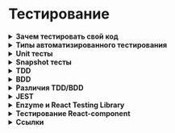 <h1>Тестирование</h1>

[//]: # (Зачем тестировать свой код)
<details><summary><b>Зачем тестировать свой код</b></summary><p>

- ты продумываешь детали еще до реализации, это помогает абстрагироваться от кода и уловить непонятные моменты в ТЗ на самом раннем этапе
- помогают наладить коммуникацию между разными членами команды: разработчиком, тестировщиком, менеджером и тд.
- раньше отлавливаются ошибки в коде, а чем раньше поймана бага, тем дешевле ее пофиксить
- меньше переходов туда-обратно таска от разработчика к тестировщику, значит, таски быстрее доедут до прода и меньше
  придется переключаться между тасками
- разгружаете своих ручных тестировщиков. Регрессионное тестирование — процесс очень трудоемкий. Если все покрыто
  автотестами, им достаточно просто описать тест-кейсы, код могут написать автоматизатор или разработчик
- можно смелее делать рефакторинг
- хорошие тесты — это еще и документация, и они помогают быстрее адаптироваться новым членам команды
- очень важно при использовании Agile-методик потому что они подразумевают `непрерывную интеграцию (CI)`
  и `непрерывную доставку (Continuous Delivery/CD)` — слитый merge-request сразу идёт в production. Автоматизированные
  сборки, автоматизированное тестирование и т.д.

<br></p>
</details>

[//]: # (Типы автоматизированного тестирования)
<details><summary><b>Типы автоматизированного тестирования</b></summary><p>

Существует сразу несколько различных типов автоматизированного тестирования программного обеспечения.<br>
Это - некоторые из наиболее распространенных

- `Unit-тестирование` — проверка работы отдельных модулей по отдельности. Изолированно тестируем мин. сущности.<br>
  Компонентное/Модульное/Unit тестирование часто смешивают, точную разницу установить трудно.<br>
  При юнит-тестировании мы используем реальные объекты и драйверы как функциональные параметры, в модульном тестировании
  Юнит-тестами называют проверки отдельных классов нашего приложения, и это `техника белого ящика`.<br>
  – как особые значения.Классы это тоже «составная часть, элемент чего-либо» => юнит-тестирование — это разновидность
  компонентного тестирования, чаще всего используемая разработчиками.<br>
- `Модульное тестирование` — проверка работы отдельных модулей по отдельности.
  Например: конкретная функция возвращает ожидаемое значение, и предоставляет некоторые известные входные данные.
  <br>
- `Компонентное тестирование` — проверяем работу отдельного компонента. Каждый компонент должен находиться в независимом
  и контролируемом состоянии.<br>
  Тестирование составных частей программы по отдельности, изолированно.<br>
  Модульное тестирование от компонентного отличается тем, что в компонентном используют реальные объекты и драйверы, а в
  модульном – конкретные значения.
  <br>
- `Тест на «запах дыма»` — для проверки работоспособности системы. Например, в React - приложении мы можем
  визуализировать основной компонент приложения и вызывать его через день. Если он отображается правильно, мы можем быть
  уверены в том, что наше приложение будет отображаться в браузере.
  <br>
- `Интеграционный тест` — для проверки того, что два модуля (или более) могут хорошо работать вместе. Например, можно
  запустить тест, чтобы убедиться, что сервер и база данных действительно обмениваются данными. <br>
- `Функциональный тест` — для проверки того, что система соответствует своей функциональной спецификации.<br>
- `Сквозное тестирование` — использует приложение так же, как оно будет использоваться в реальном мире. Вы
  можете использовать такой инструмент, как cypress для E2E тестов.<br>
- `Приемочный тест` — Обычно подобный тест осуществляет владелец бизнеса, чтобы убедиться в том, что система
  соответствует спецификациям.
  <br>
- `Тест производительности` — чтобы увидеть, как система работает при значительной нагрузке. В веб-интерфейсе
  речь обычно идет о том, как быстро приложение загружается в браузер пользователя.

**Ссылки**

- [Как протестировать React-приложения с помощью React Testing Library](https://www.internet-technologies.ru/articles/test-react-priloz-s-pom-react-testing-library.html)
- [Модульное, компонентное и юнит-тестирование](https://natalyarukol.ru/2011/05/15/modulnoe-komponentnoe-i-yunit-testir/)
- [Модульное/юнит/компонентное тестирование ](https://github.com/VladislavEremeev/QA_bible/blob/master/vidy-metody-urovni-testirovaniya/modulnoe-yunit-komponentnoe-testirovanie-module-unit-component-testing.md)

<br></p>
</details>

[//]: # (Unit тесты )
<details><summary><b>Unit тесты </b></summary><p>

Проверка работы отдельных модулей самих по себе. Тестируем минимальные сущности по отдельности.

Например:

- Отдельно проверяем наличие кнопки на экране
- Отдельно проверяем какой текст на ней выводится
- Отдельно проверяем корректно ли работает её нажатие

<br></p>
</details>


[//]: # (Snapshot тесты )
<details><summary><b>Snapshot тесты </b></summary><p>

Тесты, которые делают скриншот экрана (эталонный скриншот) и сравнивают с актуальным скриншотом, который делается во
время прогона тестов.

<br></p>
</details>


[//]: # (TDD)
<details><summary><b>TDD</b></summary><p>

`Test Driven Development` — разработка через тестирование
Подход, когда вначале пишутся тесты, а потом разрабатывается кусок программы из удовлетворяющий
Хорошо подходит для `юнит-тестирования` (проверка работы отдельных модулей самих по себе).
`TDD` проверяет работу функций.

**Юнит-тесты**<br>
Система состоит из маленьких блоков, функций (компоненты, селекторы, редьюсеры...). Каждый из них тестируем

**Преимущества**<br>
- Программа будет удобной (в частности её интерфейсы) — мы начинаем ей пользоваться до того как создали. А не «создали, теперь придумаем как её удобно использовать»
- Будет стройная модульная архитектура (иначе тестами не покроешь)
- Будет 100% покрытие тестами
- Тестирование и дебаг становится простым
- Можем отследить что возникли какие-то сайд-эффекты и побочные баги в связи с вводом новой функциональности. Есть 5 фич, все работают. Добавили шестую - одна из первых пяти сломалась. Так могли бы и не заметить - но тесты выявят проблему.
- В результате время на разработку уменьшается, т.к. правок меньше, режим дебага упрощается и логика изначально продумывается лучше.

**Недостатки**
- если заказчик не сказал точные требования - затраты времени будут большими. Когда даже ещё непонятно - как это будет работать (сегодня сказали «сделайте желтое», завтра: «пофиг на цвет, делайте прямоугольное»).

<br></p>
</details>

[//]: # (BDD)
<details><summary><b>BDD</b></summary><p>

`Behavior Driven Development` — разработка на основе поведения
Расширение TDD-подхода.
Хорошо подходит для тестирования `интеграционного` (как отдельные модули работают друг с другом) и `e2e` (проверка всей системы целиком).
`BDD` проверяет пользовательские сценарии.

<br></p>
</details>

[//]: # (Различия TDD/BDD)
<details><summary><b>Различия TDD/BDD</b></summary><p>

- `TDD` хорошо подходит для юнит-тестирования, т.е. для проверки работы отдельных модулей самих по себе. 
- `BDD` хорошо подходит для тестирования `интеграционного` (как отдельные модули работают друг с другом) и `e2e` (проверка всей системы целиком).

- `TDD`: тесты сразу реализуются в коде, 
- `BDD` чаще всего описываются шаги на языке, понятном всем, а не только разработчикам.

- `TDD`: юнит-тесты пишут сами разработчики. 
- `BDD` требует объедения усилий разных членов команды. Обычно тест-кейсы (шаги) описываются ручным тестировщиком или аналитиком и воплощаются в код тестировщиком-автоматизатором. В нашей команде мы (фронтенедеры) описываем шаги вместе с тестировщиками, а код тестов пишет фронтенд-команда.

- `TDD` проверяет работу функций
- `BDD` проверяет пользовательские сценарии.

<br></p>
</details> 

[//]: # (JEST)
<details><summary><b>JEST</b></summary><p>

Среда запуска тестов JavaScript, фрэймворк.<br>
В `CreateReactApp` встроена изначально.

Разработана Facebook

Это фреймворк, разработанный с учетом простоты и предлагающий мощный и элегантный API для создания изолированных тестов,
сравнения снимков, фиксации, покрытия тестами и многого другого.

Jest — это раннер на основе Node. Это означает, что тесты всегда выполняются в среде Node, а не в реальном браузере.

- [Hexlet - JS: React. Тестирование ](https://ru.hexlet.io/courses/js-react/lessons/tests/theory_unit)
- [Habr - React: тестируем компоненты с помощью Jest и Testing Library](https://habr.com/ru/company/timeweb/blog/670480/)
- [Тестирование компонентов в React с использованием Jest: основы](https://code.tutsplus.com/ru/articles/testing-components-in-react-using-jest-the-basics--cms-28934)
- [IT-Kamasutra #92 - Тестируем компоненты, тесты, react-test-renderer](https://youtu.be/Kyc_Z_2b2Hc)
- [IT-Kamasutra #92 - как протестить APP](https://youtu.be/Kyc_Z_2b2Hc?t=1653)
- [Habr - React: тестируем компоненты с помощью Jest и Testing Library](https://habr.com/ru/company/timeweb/blog/670480/)
- [Hexlet - Unit-тестирование React](https://ru.hexlet.io/courses/js-react/lessons/tests/theory_unit)
- [Тестирование компонентов в React с использованием Jest: основы](https://code.tutsplus.com/ru/articles/testing-components-in-react-using-jest-the-basics--cms-28934)
- [Как протестировать React-приложения с помощью React Testing Library](https://www.internet-technologies.ru/articles/test-react-priloz-s-pom-react-testing-library.html)

**Пример**

```js
describe('ProductHeader', () => {

  it('passing test', () => {
    expect(true).toBeTruthy();
  })

  it('failing test', () => {
    expect(false).toBeTruthy();
  })
})
```

**Описание**

- Набор тестов начинается с блока `describe` — глобальная функция Jest, принимает два параметра:
  - название набора тестов,
  - фактическая реализация.<br>


- `it()` — каждый `it()` в наборе тестов соответствует тесту или спецификации.<br>
  - ```js
    it('failing test', () => {
       expect(false).toBeTruthy();
    })
   ```

- `expects` — ожидание Тест содержит одно или несколько ожиданий, которые проверяют состояние кода.<br>
  - `expects(true).toBeTruthy();`

<br></p>
</details>

[//]: # (Enzyme и React Testing Library)
<details><summary><b>Enzyme и React Testing Library</b></summary><p>

Когда дело доходит до тестирования React-приложений, есть сразу несколько возможных вариантов, наиболее
распространенными из которых являются `Enzyme` и `React Testing Library`.

**React Testing Library**

Библиотека для тестирования JavaScript, созданная специально для тестирования компонентов React.<br>
Имитирует взаимодействие пользователя с изолированными компонентами и утверждает их выходные данные, чтобы гарантировать
правильное поведение пользовательского интерфейса.

В `CreateReactApp` надо устанавливать отдельно?<br>
Официальная рекомендация команды разработчиков React.

Если вы хотите протестировать компоненты отдельно от дочерних компонентов, которые они отображают, мы рекомендуем
использовать react-testing-library. react-testing-library— это библиотека для тестирования компонентов React таким
образом, чтобы они были похожи на то, как эти компоненты используются конечными пользователями. Он хорошо подходит для
модульного, интеграционного и сквозного тестирования компонентов и приложений React. Он работает более непосредственно с
узлами DOM, и поэтому рекомендуется использовать с jest-dom для улучшенных утверждений.

React Testing Library является подмножеством семейства пакетов @testing-library. Ее философия очень проста. Вашим
пользователям все равно, используете ли вы redux или context для управления состоянием. Они меньше заботятся о простоте
хуков или о различии между классом и функциональными компонентами. Они просто хотят, чтобы приложение работало
определенным образом. Поэтому не удивительно, что основным руководящим принципом этой библиотеки является:

«Чем больше ваши тесты похожи на то, как используется ваше программное обеспечение, тем больше уверенности они могут вам
дать».

Поэтому, что бы вы ни делали, помните о конечных пользователях и тестируйте приложение так, как они будут его
использовать или уже используют.

Выбор React Testing Library предоставляет целый ряд преимуществ. Во-первых, с ней гораздо легче начать работать. Каждый
новый проект React, загруженный с помощью Create-React-App,поставляется с настроенными React Testing Library и Jest.
Документация React также рекомендует этот инструмент в качестве библиотеки тестирования. Наконец, руководящий принцип
имеет большой смысл - функциональность, а не детали реализации.

<br></p>
</details>

[//]: # (Тестирование React-component )
<details><summary><b>Тестирование React-component</b></summary><p>

См. «React - Тестирование React-component»

<br></p>
</details>

[//]: # (Ссылки)
<details><summary><b>Ссылки</b></summary><p>

- [Что такое TDD и BDD на пальцах, и что должен знать о них фронтендер](https://medium.com/@lucyhackwrench/%D1%87%D1%82%D0%BE-%D1%82%D0%B0%D0%BA%D0%BE%D0%B5-tdd-%D0%B8-bdd-%D0%BD%D0%B0-%D0%BF%D0%B0%D0%BB%D1%8C%D1%86%D0%B0%D1%85-%D0%B8-%D1%87%D1%82%D0%BE-%D0%B4%D0%BE%D0%BB%D0%B6%D0%B5%D0%BD-%D0%B7%D0%BD%D0%B0%D1%82%D1%8C-%D0%BE-%D0%BD%D0%B8%D1%85-%D1%84%D1%80%D0%BE%D0%BD%D1%82%D0%B5%D0%BD%D0%B4%D0%B5%D1%80-701a10e06bb9)
- [IT-ликбез из тачилы. TDD - Разработка посредством тестирования](https://youtu.be/LGgMD_Evz_M)
- [IT-Kamasutra #89 - Тесты, jest, tdd, тестируем reducer - React JS](https://youtu.be/fJlx8B9cU7w)
- [https://learn.javascript.ru/testing-mocha - Автоматическое тестирование c использованием фреймворка Mocha](https://learn.javascript.ru/testing-mocha)

<br></p>
</details>
